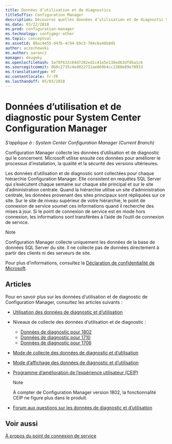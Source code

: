 ```yaml
---
title: Données d’utilisation et de diagnostics
titleSuffix: Configuration Manager
description: Découvrez quelles données d’utilisation et de diagnostic System Center Configuration Manager collecte à son sujet.
ms.date: 03/22/2018
ms.prod: configuration-manager
ms.technology: configmgr-other
ms.topic: conceptual
ms.assetid: 88ac4e55-d47b-4c94-b9c3-704c6a48b845
author: aczechowski
ms.author: aaroncz
manager: dougeby
ms.openlocfilehash: 5a70f632c04d7202ed1c41e5e138ed63dfdba1c6
ms.sourcegitcommit: 0b0c2735c4ed822731ae069b4cc1380e89e78933
ms.translationtype: HT
ms.contentlocale: fr-FR
ms.lasthandoff: 05/03/2018
---
```

# <a name="diagnostics-and-usage-data-for-system-center-configuration-manager"></a>Données d’utilisation et de diagnostic pour System Center Configuration Manager

*S’applique à : System Center Configuration Manager (Current Branch)*

Configuration Manager collecte les données d’utilisation et de diagnostic qui le concernent. Microsoft utilise ensuite ces données pour améliorer le processus d’installation, la qualité et la sécurité des versions ultérieures.  

 Les données d’utilisation et de diagnostic sont collectées pour chaque hiérarchie Configuration Manager. Elle consistent en requêtes SQL Server qui s’exécutent chaque semaine sur chaque site principal et sur le site d’administration centrale. Quand la hiérarchie utilise un site d’administration centrale, les données provenant des sites principaux sont répliquées sur ce site. Sur le site de niveau supérieur de votre hiérarchie, le point de connexion de service soumet ces informations quand il recherche des mises à jour. Si le point de connexion de service est en mode hors connexion, les informations sont transférées à l’aide de l’outil de connexion de service.  

> [!NOTE]  
>  Configuration Manager collecte uniquement les données de la base de données SQL Server du site. Il ne collecte pas de données directement à partir des clients ni des serveurs de site.  

 Pour plus d’informations, consultez la [Déclaration de confidentialité de Microsoft](https://go.microsoft.com/fwlink/?LinkID=626527).  

## <a name="articles"></a>Articles
 Pour en savoir plus sur les données d’utilisation et de diagnostic de Configuration Manager, consultez les articles suivants :  

-   [Utilisation des données de diagnostic et d’utilisation](../../../core/plan-design/diagnostics/how-diagnostics-and-usage-data-is-used.md)  

-   Niveaux de collecte des données d’utilisation et de diagnostic :
    - [Données de diagnostic pour 1802](/sccm/core/plan-design/diagnostics/levels-of-diagnostic-usage-data-collection-1802)  
    - [Données de diagnostic pour 1710](/sccm/core/plan-design/diagnostics/levels-of-diagnostic-usage-data-collection-1710)  
    - [Données de diagnostic pour 1706](/sccm/core/plan-design/diagnostics/levels-of-diagnostic-usage-data-collection-1706)    

<!--
    - [Diagnostic data for 1702](/sccm/core/plan-design/diagnostics/levels-of-diagnostic-usage-data-collection-1702)      
    - [Diagnostic data for 1610](/sccm/core/plan-design/diagnostics/levels-of-diagnostic-usage-data-collection-1610)  
    - [Diagnostic data for  1606](/sccm/core/plan-design/diagnostics/levels-of-diagnostic-usage-data-collection-1606)    
    - [Diagnostic data for 1602](/sccm/core/plan-design/diagnostics/levels-of-diagnostic-usage-data-collection-1602)
    - [Diagnostic data for  1511](/sccm/core/plan-design/diagnostics/levels-of-diagnostic-usage-data-collection-1511)
-->

-   [Mode de collecte des données de diagnostic et d’utilisation](../../../core/plan-design/diagnostics/how-diagnostics-and-usage-data-is-collected.md)  

-   [Mode d’affichage des données de diagnostic et d’utilisation](../../../core/plan-design/diagnostics/view-diagnostics-and-usage-data.md)  

-   [Programme d’amélioration de l’expérience utilisateur (CEIP)](../../../core/plan-design/diagnostics/customer-experience-improvement-program-ceip.md)  

     > [!Note]  
     > À compter de Configuration Manager version 1802, la fonctionnalité CEIP ne figure plus dans le produit.


-   [Forum aux questions sur les données de diagnostic et d’utilisation](../../../core/understand/frequently-asked-questions-about-diagnostics-and-usage-data.md)  

## <a name="see-also"></a>Voir aussi  
 [À propos du point de connexion de service](../../../core/servers/deploy/configure/about-the-service-connection-point.md)
